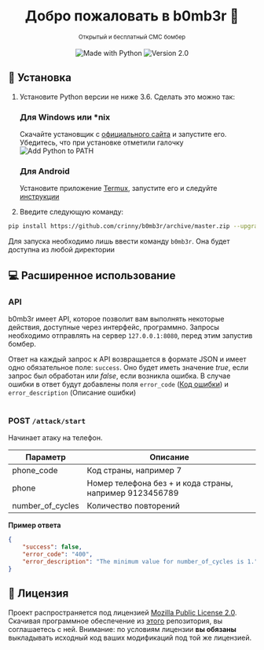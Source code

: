 <h1 align="center">Добро пожаловать в b0mb3r 👋</h1>
<p align="center">
    <sub>Открытый и бесплатный СМС бомбер</sub>
    <br /><br />
    <img alt="Made with Python" src="https://img.shields.io/badge/Made%20with-Python-%23FFD242"></img>
    <img alt="Version 2.0" src="https://img.shields.io/badge/version-2.0-blue.svg?cacheSeconds=2592000"></img>
</p>

## 🚀 Установка
1. Установите Python версии не ниже 3.6. Сделать это можно так:
    ### Для Windows или *nix
    Скачайте установщик с [официального сайта](https://www.python.org/downloads/) и запустите его. Убедитесь, что при установке отметили галочку ![Add Python to PATH](https://user-images.githubusercontent.com/42045258/69171091-557d2780-0b0c-11ea-8adf-7f819357f041.png)
    ### Для Android
    Установите приложение [Termux](https://play.google.com/store/apps/details?id=com.termux), запустите его и следуйте [инструкции](https://wiki.termux.com/wiki/Python)

2. Введите следующую команду:
```sh
pip install https://github.com/crinny/b0mb3r/archive/master.zip --upgrade
```
Для запуска необходимо лишь ввести команду `b0mb3r`. Она будет доступна из любой директории

## 💻 Расширенное использование
### API
b0mb3r имеет API, которое позволит вам выполнять некоторые действия, доступные через интерфейс, программно. Запросы необходимо отправлять на сервер `127.0.0.1:8080`, перед этим запустив бомбер.

Ответ на каждый запрос к API возвращается в формате JSON и имеет одно обязательное поле: `success`. Оно будет иметь значение _true_, если запрос был обработан или _false_, если возникла ошибка. В случае ошибки в ответ будут добавлены поля `error_code` ([Код ошибки](https://ru.wikipedia.org/wiki/%D0%A1%D0%BF%D0%B8%D1%81%D0%BE%D0%BA_%D0%BA%D0%BE%D0%B4%D0%BE%D0%B2_%D1%81%D0%BE%D1%81%D1%82%D0%BE%D1%8F%D0%BD%D0%B8%D1%8F_HTTP)) и `error_description` (Описание ошибки)
<h1></h1>

### POST `/attack/start`
Начинает атаку на телефон.

| Параметр           | Описание                                                |
|--------------------|---------------------------------------------------------|
| phone_code         | Код страны, например 7                                  |
| phone              | Номер телефона без + и кода страны, например 9123456789 |
| number_of_cycles   | Количество повторений                                   |

**Пример ответа**
```json
{
    "success": false, 
    "error_code": "400", 
    "error_description": "The minimum value for number_of_cycles is 1."
}
```

## 📝 Лицензия
<!--- Не надо это удалять, пожалуйста 😐  -->
Проект распространяется под лицензией [Mozilla Public License 2.0](https://github.com/crinny/b0mb3r-v2/blob/master/LICENSE). Скачивая программное обеспечение из [этого](https://github.com/crinny/b0mb3r) репозитория, вы соглашаетесь с ней. Внимание: по условиям лицензии **вы обязаны** выкладывать исходный код ваших модификаций под той же лицензией.
